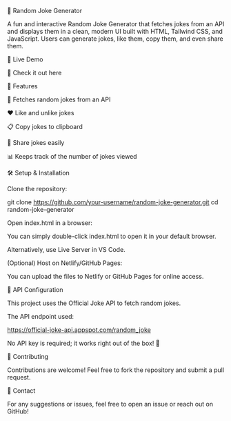 📌 Random Joke Generator

 

A fun and interactive Random Joke Generator that fetches jokes from an API and displays them in a clean, modern UI built with HTML, Tailwind CSS, and JavaScript. Users can generate jokes, like them, copy them, and even share them.

🚀 Live Demo

🔗 Check it out here

🎯 Features

📢 Fetches random jokes from an API

❤️ Like and unlike jokes

📋 Copy jokes to clipboard

📢 Share jokes easily

📊 Keeps track of the number of jokes viewed

🛠️ Setup & Installation

Clone the repository:

git clone https://github.com/your-username/random-joke-generator.git
cd random-joke-generator

Open index.html in a browser:

You can simply double-click index.html to open it in your default browser.

Alternatively, use Live Server in VS Code.

(Optional) Host on Netlify/GitHub Pages:

You can upload the files to Netlify or GitHub Pages for online access.

🔑 API Configuration

This project uses the Official Joke API to fetch random jokes.

The API endpoint used:

https://official-joke-api.appspot.com/random_joke

No API key is required; it works right out of the box! 🎉


🤝 Contributing

Contributions are welcome! Feel free to fork the repository and submit a pull request.


📧 Contact

For any suggestions or issues, feel free to open an issue or reach out on GitHub!

